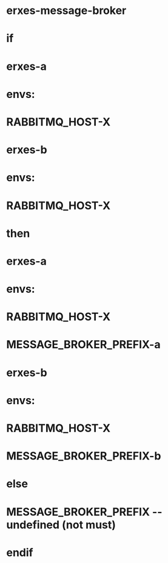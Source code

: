 # erxes-message-broker

# if

# erxes-a

# envs:

# RABBITMQ_HOST-X

#

# erxes-b

# envs:

# RABBITMQ_HOST-X

# then

# erxes-a

# envs:

# RABBITMQ_HOST-X

# MESSAGE_BROKER_PREFIX-a

#

# erxes-b

# envs:

# RABBITMQ_HOST-X

# MESSAGE_BROKER_PREFIX-b

# else

# MESSAGE_BROKER_PREFIX -- undefined (not must)

# endif
